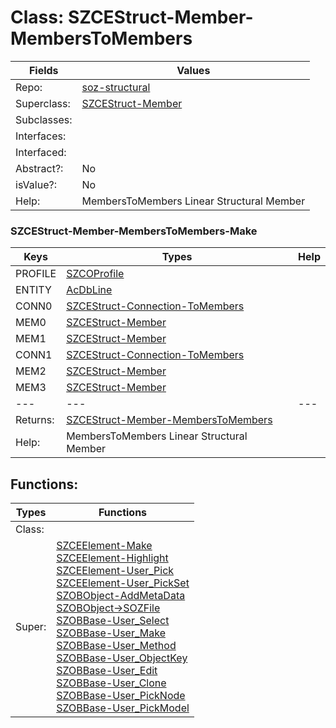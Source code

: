 
# Class:	SZCEStruct-Member-MembersToMembers

| Fields | Values |
| --------- | --------- |
| Repo: | [soz-structural](/repos/soz-structural.html) |
| Superclass: | [SZCEStruct-Member](SZCEStruct-Member.html) |
| Subclasses: |  |
| Interfaces: |  |
| Interfaced: |  |
| Abstract?: | No |
| isValue?: | No |
| Help: | MembersToMembers Linear Structural Member |

### SZCEStruct-Member-MembersToMembers-Make

| Keys | Types | Help |
| --------- | --------- | --------- |
| PROFILE | [SZCOProfile](SZCOProfile.html) |  |
| ENTITY | [AcDbLine](AcDbLine.html) |  |
| CONN0 | [SZCEStruct-Connection-ToMembers](SZCEStruct-Connection-ToMembers.html) |  |
| MEM0 | [SZCEStruct-Member](SZCEStruct-Member.html) |  |
| MEM1 | [SZCEStruct-Member](SZCEStruct-Member.html) |  |
| CONN1 | [SZCEStruct-Connection-ToMembers](SZCEStruct-Connection-ToMembers.html) |  |
| MEM2 | [SZCEStruct-Member](SZCEStruct-Member.html) |  |
| MEM3 | [SZCEStruct-Member](SZCEStruct-Member.html) |  |
| --- | --- | --- |
| Returns: | [SZCEStruct-Member-MembersToMembers](SZCEStruct-Member-MembersToMembers.html) |
| Help: | MembersToMembers Linear Structural Member |


## Functions:

| Types | Functions |
| --------- | --------- |
| Class: |  |
| Super: | [SZCEElement-Make](SZCEElement.html) <br> [SZCEElement-Highlight](SZCEElement.html) <br> [SZCEElement-User_Pick](SZCEElement.html) <br> [SZCEElement-User_PickSet](SZCEElement.html) <br> [SZOBObject-AddMetaData](SZOBObject.html) <br> [SZOBObject->SOZFile](SZOBObject.html) <br> [SZOBBase-User_Select](SZOBBase.html) <br> [SZOBBase-User_Make](SZOBBase.html) <br> [SZOBBase-User_Method](SZOBBase.html) <br> [SZOBBase-User_ObjectKey](SZOBBase.html) <br> [SZOBBase-User_Edit](SZOBBase.html) <br> [SZOBBase-User_Clone](SZOBBase.html) <br> [SZOBBase-User_PickNode](SZOBBase.html) <br> [SZOBBase-User_PickModel](SZOBBase.html) |


